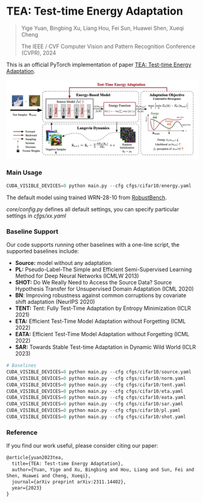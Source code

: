 
# TEA: Test-time Energy Adaptation

> Yige Yuan, Bingbing Xu, Liang Hou, Fei Sun, Huawei Shen, Xueqi Cheng
> 
> The IEEE / CVF Computer Vision and Pattern Recognition Conference (CVPR), 2024

This is an official PyTorch implementation of paper [TEA: Test-time Energy Adaptation](https://arxiv.org/abs/2311.14402).

![Our Proposed TEA](./pic/tea.jpg)

### Main Usage

```python
CUDA_VISIBLE_DEVICES=0 python main.py --cfg cfgs/cifar10/energy.yaml
```
The default model using trained WRN-28-10 from [RobustBench](https://github.com/RobustBench/robustbench).

*core/config.py* defines all default settings, you can specify particular settings in *cfgs/xx.yaml*

### Baseline Support

Our code supports running other baselines with a one-line script, the supported baselines include:
- **Source:** model without any adaptation
- **PL:** Pseudo-Label-The Simple and Efficient Semi-Supervised Learning Method for Deep Neural Networks (ICMLW 2013)
- **SHOT:** Do We Really Need to Access the Source Data? Source Hypothesis Transfer for Unsupervised Domain Adaptation (ICML 2020)
- **BN**: Improving robustness against common corruptions by covariate shift adaptation (NeurIPS 2020)
- **TENT:** Tent: Fully Test-Time Adaptation by Entropy Minimization (ICLR 2021)
- **ETA:** Efficient Test-Time Model Adaptation without Forgetting (ICML 2022)
- **EATA:** Efficient Test-Time Model Adaptation without Forgetting (ICML 2022)
- **SAR:** Towards Stable Test-time Adaptation in Dynamic Wild World (ICLR 2023)

```python
# Baselines
CUDA_VISIBLE_DEVICES=0 python main.py --cfg cfgs/cifar10/source.yaml
CUDA_VISIBLE_DEVICES=0 python main.py --cfg cfgs/cifar10/norm.yaml
CUDA_VISIBLE_DEVICES=0 python main.py --cfg cfgs/cifar10/tent.yaml
CUDA_VISIBLE_DEVICES=0 python main.py --cfg cfgs/cifar10/eta.yaml
CUDA_VISIBLE_DEVICES=0 python main.py --cfg cfgs/cifar10/eata.yaml
CUDA_VISIBLE_DEVICES=0 python main.py --cfg cfgs/cifar10/sar.yaml
CUDA_VISIBLE_DEVICES=0 python main.py --cfg cfgs/cifar10/pl.yaml
CUDA_VISIBLE_DEVICES=0 python main.py --cfg cfgs/cifar10/shot.yaml
```

### Reference
If you find our work useful, please consider citing our paper:
```
@article{yuan2023tea,
  title={TEA: Test-time Energy Adaptation},
  author={Yuan, Yige and Xu, Bingbing and Hou, Liang and Sun, Fei and Shen, Huawei and Cheng, Xueqi},
  journal={arXiv preprint arXiv:2311.14402},
  year={2023}
}
```
